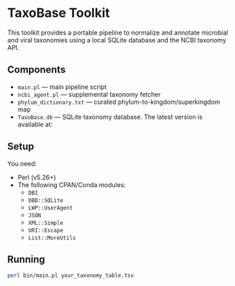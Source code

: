 # TaxoBase Toolkit

This toolkit provides a portable pipeline to normalize and annotate microbial and viral taxonomies using a local SQLite database and the NCBI taxonomy API.

## Components

- `main.pl` — main pipeline script
- `ncbi_agent.pl` — supplemental taxonomy fetcher
- `phylum_dictionary.txt` — curated phylum-to-kingdom/superkingdom map
- `TaxoBase.db` — SQLite taxonomy database. The latest version is available at: 

## Setup

You need:
- Perl (v5.26+)
- The following CPAN/Conda modules:
  - `DBI`
  - `DBD::SQLite`
  - `LWP::UserAgent`
  - `JSON`
  - `XML::Simple`
  - `URI::Escape`
  - `List::MoreUtils`

## Running

```bash
perl bin/main.pl your_taxonomy_table.tsv
